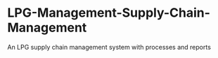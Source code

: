 # LPG-Management-Supply-Chain-Management
An LPG supply chain management system with processes and reports
